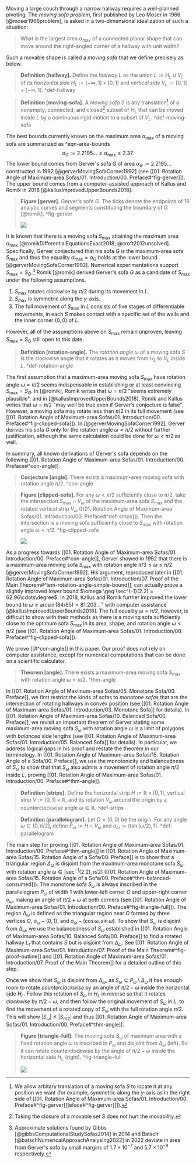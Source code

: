 Moving a large couch through a narrow hallway requires a well-planned pivoting. The _moving sofa problem_, first published by Leo Moser in 1966 [@moser1966problem], is asked in a two-dimensional idealization of such a situation:

> What is the largest area $\alpha_{\text{max}}$ of a connected planar shape that can move around the right-angled corner of a hallway with unit width?

Such a movable shape is called a _moving sofa_ that we define precisely as below.

> __Definition [hallway].__ Define the _hallway_ $L$ as the union $L := H_L \cup V_L$ of its _horizontal side_ $H_L := (-\infty, 1] \times [0, 1]$ and _vertical side_ $V_L := [0, 1] \times (-\infty, 1]$. ^def-hallway

> __Definition [moving-sofa].__ A _moving sofa_ $S$ is any translation[^sofa-translation] of a nonempty, connected, and closed[^sofa-closed] subset of $H_L$ that can be moved inside $L$ by a continuous rigid motion to a subset of $V_L$. ^def-moving-sofa

The best bounds currently known on the maximum area $\alpha_{\max}$ of a moving sofa are summarized as ^eqn-area-bounds
$$
\alpha_G := 2.2195\dots \leq \alpha_{\max} \leq 2.37.
$$
The lower bound comes from Gerver's sofa $G$ of area $\alpha_G := 2.2195\dots$ constructed in 1992 [@gerverMovingSofaCorner1992] (see [[01. Rotation Angle of Maximum-area Sofas/01. Introduction/00. Preface#^fig-gerver]]). The upper bound comes from a computer-assisted approach of Kallus and Romik in 2018 [@kallusImprovedUpperBounds2018].

> __Figure [gerver].__ Gerver's sofa $G$. The ticks denote the endpoints of 18 analytic curves and segments constituting the boundary of $G$ [@romik]. ^fig-gerver
> 
> ![](images/gerverFull.svg)

It is known that there is a moving sofa $S_{\max}$ attaining the maximum area $\alpha_{\max}$ [@romikDifferentialEquationsExact2018; @croft2012unsolved]. Specifically, Gerver conjectured that his sofa $G$ _is_ the maximum-area sofa $S_{\max}$ and thus the equality $\alpha_{\max} = \alpha_G$ holds at the lower bound [@gerverMovingSofaCorner1992]. Numerical experimentations support $S_{\max} = S_G$.[^numerical] Romik [@romik] derived Gerver's sofa $G$ as a candidate of $S_{\max}$ under the following assumptions.

1. $S_{\max}$ rotates clockwise by $\pi/2$ during its movement in $L$.
2. $S_{\max}$ is symmetric along the $y$-axis.
3. The full movement of $S_{\max}$ in $L$ consists of five stages of differentiable movements, in each $S$ makes contact with a specific set of the walls and the inner corner $(0, 0)$ of $L$.

However, all of the assumptions above on $S_{\max}$ remain unproven, leaving $S_{\max} = S_G$ still open to this date.

> __Definition [rotation-angle].__ The _rotation angle_ $\omega$ of a moving sofa $S$ is the clockwise angle that it rotates as it moves from $H_L$ to $V_L$ inside $L$. ^def-rotation-angle

The first assumption that a maximum-area moving sofa $S_{\max}$ have rotation angle $\omega = \pi/2$ seems indispensable in establishing or at least convincing $S_{\max} = S_G$. In [@romik], Romik writes that $\omega = \pi/2$ "seems extremely plausible", and in [@kallusImprovedUpperBounds2018], Romik and Kallus writes that $\omega = \pi/2$ "may well be true even if Gerver’s conjecture is false". However, a moving sofa may rotate less than $\pi/2$ in its full movement (see [[01. Rotation Angle of Maximum-area Sofas/01. Introduction/00. Preface#^fig-clipped-sofa]]). In [@gerverMovingSofaCorner1992], Gerver derives his sofa $G$ only for the rotation angle $\omega = \pi/2$ without further justification, although the same calculation could be done for $\omega < \pi/2$ as well.

In summary, all known derivations of Gerver's sofa depends on the following [[01. Rotation Angle of Maximum-area Sofas/01. Introduction/00. Preface#^con-angle]].

> __Conjecture [angle].__ There exists a maximum-area moving sofa with rotation angle $\pi/2$. ^con-angle

> __Figure [clipped-sofa].__ For any $\omega < \pi/2$ sufficiently close to $\pi/2$, take the intersection $S_{\text{max}} \cap V_\omega$ of the maximum-area sofa $S_{\max}$ and the rotated vertical strip $V_\omega$ ([[01. Rotation Angle of Maximum-area Sofas/01. Introduction/00. Preface#^def-strips]]). Then the intersection is a moving sofa sufficiently close to $S_{\max}$ with rotation angle $\omega < \pi/2$. ^fig-clipped-sofa
> 
> ![](images/clippedSofaCombined.svg)

As a progress towards [[01. Rotation Angle of Maximum-area Sofas/01. Introduction/00. Preface#^con-angle]], Gerver showed in 1992 that there is a maximum-area moving sofa $S_{\max}$ with rotation angle $\pi/ 3 \leq \omega \leq \pi/2$ [@gerverMovingSofaCorner1992]. His argument, reproduced later in [[01. Rotation Angle of Maximum-area Sofas/01. Introduction/07. Proof of the Main Theorem#^lem-rotation-angle-simple-bound]], can actually prove a slightly improved lower bound $\omega \geq \sec^{-1}(2.2) = 62.96\cdots\degree$. In 2018, Kallus and Romik further improved the lower bound to $\omega \geq \arcsin(84/85) = 81.203\dots^\circ$ with computer assistance [@kallusImprovedUpperBounds2018]. The full equality $\omega = \pi/2$, however, is difficult to show with their methods as there is a moving sofa sufficiently close to the optimum sofa $S_{\max}$ in its area, shape, and rotation angle $\omega < \pi/2$ (see [[01. Rotation Angle of Maximum-area Sofas/01. Introduction/00. Preface#^fig-clipped-sofa]]).

We prove [[#^con-angle]] in this paper. Our proof does not rely on computer assistance, except for numerical computations that can be done on a scientific calculator.

> __Theorem [angle].__ There exists a maximum-area moving sofa $S_{\max}$ with rotation angle $\omega = \pi/2$. ^thm-angle

In [[01. Rotation Angle of Maximum-area Sofas/05. Monotone Sofa/00. Preface]], we first restrict the kinds of sofas to _monotone sofas_ that are the intersection of rotating hallways in convex position (see [[01. Rotation Angle of Maximum-area Sofas/01. Introduction/03. Monotone Sofa]] for details). In [[01. Rotation Angle of Maximum-area Sofas/10. Balanced Sofa/00. Preface]], we revisit an important theorem of Gerver stating some maximum-area moving sofa $S_{\omega}$ with rotation angle $\omega$ is a limit of polygons with _balanced_ side lengths (see [[01. Rotation Angle of Maximum-area Sofas/01. Introduction/05. Balanced Sofa]] for details). In particular, we address logical gaps in his proof and restate the theorem in our terminology. In [[01. Rotation Angle of Maximum-area Sofas/15. Rotation Angle of a Sofa/00. Preface]], we use the monotonicity and balancedness of $S_\omega$ to show that that $S_\omega$ also admits a movement of rotation angle $\pi/2$ inside $L$, proving [[01. Rotation Angle of Maximum-area Sofas/01. Introduction/00. Preface#^thm-angle]].

> __Definition [strips].__ Define the horizontal strip $H := \mathbb{R} \times [0, 1]$, vertical strip $V := [0, 1] \times \mathbb{R}$, and its rotation $V_\omega$ around the origin by a counterclockwise angle $\omega \in \mathbb{R}$. ^def-strips

> __Definition [parallelogram].__ Let $O = (0, 0)$ be the origin. For any angle $\omega \in (0, \pi/2]$, define $P_\omega := H \cap V_\omega$ and $o_\omega := (\tan(\omega/2), 1)$. ^def-parallelogram

The main step for proving [[01. Rotation Angle of Maximum-area Sofas/01. Introduction/00. Preface#^thm-angle]] in [[01. Rotation Angle of Maximum-area Sofas/15. Rotation Angle of a Sofa/00. Preface]] is to show that a triangular region $\Delta_\omega$ is disjoint from the maximum-area monotone sofa $S_\omega$ with rotation angle $\omega \in [\sec^{-1}(2.2), \pi/2]$ ([[01. Rotation Angle of Maximum-area Sofas/15. Rotation Angle of a Sofa/00. Preface#^thm-balanced-consumed]]). The monotone sofa $S_\omega$ is always inscribed in the parallelogram $P_\omega$ of width 1 with lower-left corner $O$ and upper-right corner $o_\omega$, making an angle of $\pi/2 + \omega$ at both corners (see [[01. Rotation Angle of Maximum-area Sofas/01. Introduction/00. Preface#^fig-triangle-full]]). The region $\Delta_\omega$ is defined as the triangular region near $O$ formed by three vertices $O$, $o_\omega - (0, 1)$, and $o_\omega - (\cos \omega, \sin \omega)$. To show that $S_\omega$ is disjoint from $\Delta_\omega$, we use the balancedness of $S_\omega$ established in [[01. Rotation Angle of Maximum-area Sofas/10. Balanced Sofa/00. Preface]] to find a rotated hallway $L_t$ that contains $S$ but is disjoint from $\Delta_\omega$. See [[01. Rotation Angle of Maximum-area Sofas/01. Introduction/07. Proof of the Main Theorem#^fig-proof-outline]] and [[01. Rotation Angle of Maximum-area Sofas/01. Introduction/07. Proof of the Main Theorem]] for a detailed outline of this step.

Once we show that $S_\omega$ is disjoint from $\Delta_\omega$, as $S_\omega \subseteq P_\omega \setminus \Delta_\omega$ it has enough room to rotate _counterclockwise_ by an angle of $\pi/2 - \omega$ inside the horizontal side $H_L$. Follow this rotation of $S_\omega$ in $H_L$ in reverse so that it rotates _clockwise_ by $\pi/2 - \omega$, and then follow the original movement of $S_\omega$ in $L$, to find the movement of a rotated copy of $S_\omega$ with the full rotation angle $\pi/2$. This will show $|S_\omega| \leq |S_{\pi/2}|$ and thus [[01. Rotation Angle of Maximum-area Sofas/01. Introduction/00. Preface#^thm-angle]].

> __Figure [triangle-full].__ The moving sofa $S_\omega$ of maximum area with a fixed rotation angle $\omega$ is inscribed in $P_\omega$ and disjoint from $\Delta_\omega$ (left). So it can rotate counterclockwise by the angle of $\pi/2-\omega$ inside the horizontal side $H_L$ (right). ^fig-triangle-full
> 
> ![](images/triangleFull.svg)

[^sofa-translation]: We allow arbitary translation of a moving sofa $S$ to locate it at any position we want (for example, symmetric along the $y$-axis as in the right side of [[01. Rotation Angle of Maximum-area Sofas/01. Introduction/00. Preface#^fig-gerver]]]eface#^fig-gerver]]]).

[^sofa-closed]: Taking the closure of a movable set $S$ does not hurt the movability.

[^numerical]: Approximate solutions found by Gibbs [@gibbsComputationalStudySofas2014] in 2014 and Batsch [@batschNumericalApproachAnalysing2022] in 2022 deviate in area from Gerver's sofa by small margins of $1.7 \times 10^{-7}$ and $5.7 \times 10^{-9}$ respectively.